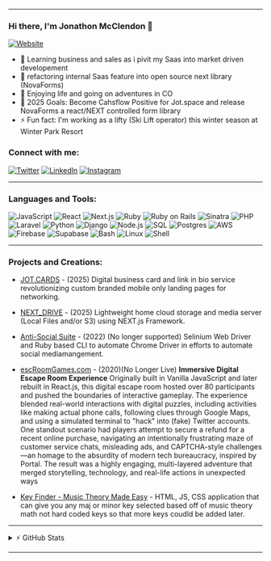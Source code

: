

---

### Hi there, I'm Jonathon McClendon 👋

[![Website](https://img.shields.io/website?label=JonathonMcclendon.dev&style=for-the-badge&url=https%3A%2F%2Fjot.space%2Fjonathon-dev)]([https://jot.space/jonathon-dev](https://jot.space/jonathon-dev))

- 🔭 Learning business and sales as i pivit my Saas into market driven developement
- 🌱 refactoring internal Saas feature into open source next library (NovaForms)
- 👯 Enjoying life and going on adventures in CO
- 🥅 2025 Goals: Become Cahsflow Positive for Jot.space and release NovaForms a react/NEXT controlled form library
- ⚡ Fun fact: I'm working as a lifty (Ski Lift operator) this winter season at Winter Park Resort

### Connect with me:

[![Twitter](https://img.shields.io/badge/Twitter-1DA1F2?style=for-the-badge&logo=twitter&logoColor=white)][twitter]
[![LinkedIn](https://img.shields.io/badge/LinkedIn-0A66C2?style=for-the-badge&logo=linkedin&logoColor=white)][linkedin]
[![Instagram](https://img.shields.io/badge/Instagram-E4405F?style=for-the-badge&logo=instagram&logoColor=white)][instagram]

---

### Languages and Tools:

![JavaScript](https://img.shields.io/badge/-JavaScript-333?style=for-the-badge&logo=javascript)
![React](https://img.shields.io/badge/-React-333?style=for-the-badge&logo=react)
![Next.js](https://img.shields.io/badge/-Next.js-333?style=for-the-badge&logo=next.js)
![Ruby](https://img.shields.io/badge/-Ruby-333?style=for-the-badge&logo=ruby)
![Ruby on Rails](https://img.shields.io/badge/-Ruby_on_Rails-333?style=for-the-badge&logo=rubyonrails)
![Sinatra](https://img.shields.io/badge/-Sinatra-333?style=for-the-badge&logo=sinatra)
![PHP](https://img.shields.io/badge/-PHP-333?style=for-the-badge&logo=php)
![Laravel](https://img.shields.io/badge/-Laravel-333?style=for-the-badge&logo=laravel)
![Python](https://img.shields.io/badge/-Python-333?style=for-the-badge&logo=python)
![Django](https://img.shields.io/badge/-Django-333?style=for-the-badge&logo=django)
![Node.js](https://img.shields.io/badge/-Node.js-333?style=for-the-badge&logo=node.js)
![SQL](https://img.shields.io/badge/-SQL-333?style=for-the-badge&logo=postgresql)
![Postgres](https://img.shields.io/badge/-Postgres-333?style=for-the-badge&logo=postgresql)
![AWS](https://img.shields.io/badge/-AWS-333?style=for-the-badge&logo=amazonaws)
![Firebase](https://img.shields.io/badge/-Firebase-333?style=for-the-badge&logo=firebase)
![Supabase](https://img.shields.io/badge/-Supabase-333?style=for-the-badge&logo=supabase)
![Bash](https://img.shields.io/badge/-Bash-333?style=for-the-badge&logo=gnu-bash)
![Linux](https://img.shields.io/badge/-Linux-333?style=for-the-badge&logo=linux)
![Shell](https://img.shields.io/badge/-shell-333?style=for-the-badge&logo=shell)

---

### Projects and Creations:

- [JOT.CARDS](https://www.jot.cards) - (2025) Digital business card and link in bio service revolutionizing custom branded mobile only landing pages for networking. 

- [NEXT_DRIVE](https://www.jot.cards) - (2025) Lightweight home cloud storage  and media server (Local Files and/or S3) using NEXT.js Framework.

- [Anti-Social Suite](https://www.jot.cards) - (2022) (No longer supported) Selinium Web Driver and Ruby based CLI to automate Chrome Driver in efforts to automate social mediamangement.

- [escRoomGames.com](https://www.jot.cards) - (2020)(No Longer Live) **Immersive Digital Escape Room Experience**
Originally built in Vanilla JavaScript and later rebuilt in React.js, this digital escape room hosted over 80 participants and pushed the boundaries of interactive gameplay. The experience blended real-world interactions with digital puzzles, including activities like making actual phone calls, following clues through Google Maps, and using a simulated terminal to "hack" into (fake) Twitter accounts. One standout scenario had players attempt to secure a refund for a recent online purchase, navigating an intentionally frustrating maze of customer service chats, misleading ads, and CAPTCHA-style challenges—an homage to the absurdity of modern tech bureaucracy, inspired by Portal. The result was a highly engaging, multi-layered adventure that merged storytelling, technology, and real-life actions in unexpected ways

- [Key Finder - Music Theory Made Easy](https://copperheadsound.com/Tools/Key-Finder) - HTML, JS, CSS application that can give you any maj or minor key selected based off of music theory math not hard coded keys so that more keys coudld be added later.

---

<details>
  <summary>⚡ GitHub Stats</summary>
  <br/>
  <img align="left" src="https://github-readme-stats.vercel.app/api?username=jonathonmcclen&count_private=true&theme=radical" />
</details>

[website]: https://advancedwebtechnology.com
[twitter]: https://twitter.com/jonathonmcclen
[instagram]: https://instagram.com/jonathonmcclen
[linkedin]: https://www.linkedin.com/in/jonathon-scott-0a9617b0/

---
